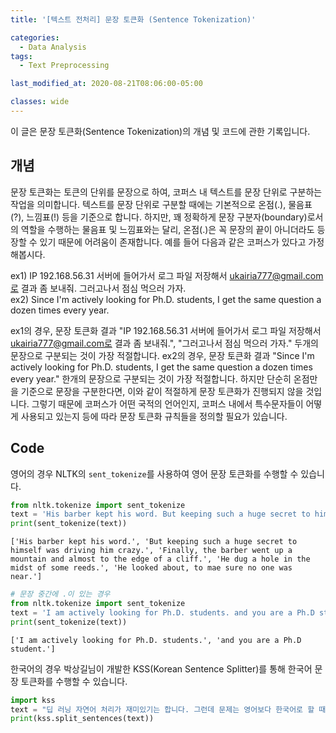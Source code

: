 ```yaml
---
title: '[텍스트 전처리] 문장 토큰화 (Sentence Tokenization)'

categories:
  - Data Analysis
tags:
  - Text Preprocessing

last_modified_at: 2020-08-21T08:06:00-05:00

classes: wide
---
```


이 글은 문장 토큰화(Sentence Tokenization)의 개념 및 코드에 관한 기록입니다.

## 개념

문장 토큰화는 토큰의 단위를 문장으로 하여, 코퍼스 내 텍스트를 문장 단위로 구분하는 작업을 의미합니다. 텍스트를 문장 단위로 구분할 때에는 기본적으로 온점(.), 물음표(?), 느낌표(!) 등을 기준으로 합니다. 하지만, 꽤 정확하게 문장 구분자(boundary)로서의 역할을 수행하는 물음표 및 느낌표와는 달리, 온점(.)은 꼭 문장의 끝이 아니더라도 등장할 수 있기 때문에 어려움이 존재합니다. 예를 들어 다음과 같은 코퍼스가 있다고 가정해봅시다.

ex1) IP 192.168.56.31 서버에 들어가서 로그 파일 저장해서 ukairia777@gmail.com로 결과 좀 보내줘. 그러고나서 점심 먹으러 가자.  
ex2) Since I'm actively looking for Ph.D. students, I get the same question a dozen times every year.

ex1의 경우, 문장 토큰화 결과 "IP 192.168.56.31 서버에 들어가서 로그 파일 저장해서 ukairia777@gmail.com로 결과 좀 보내줘.", "그러고나서 점심 먹으러 가자." 두개의 문장으로 구분되는 것이 가장 적절합니다. ex2의 경우, 문장 토큰화 결과 "Since I'm actively looking for Ph.D. students, I get the same question a dozen times every year." 한개의 문장으로 구분되는 것이 가장 적절합니다. 하지만 단순히 온점만을 기준으로 문장을 구분한다면, 이와 같이 적절하게 문장 토큰화가 진행되지 않을 것입니다. 그렇기 때문에 코퍼스가 어떤 국적의 언어인지, 코퍼스 내에서 특수문자들이 어떻게 사용되고 있는지 등에 따라 문장 토큰화 규칙들을 정의할 필요가 있습니다.

## Code

영어의 경우 NLTK의 `sent_tokenize`를 사용하여 영어 문장 토큰화를 수행할 수 있습니다.

```python
from nltk.tokenize import sent_tokenize
text = 'His barber kept his word. But keeping such a huge secret to himself was driving him crazy. Finally, the barber went up a mountain and almost to the edge of a cliff. He dug a hole in the midst of some reeds. He looked about, to mae sure no one was near.'
print(sent_tokenize(text))
```

    ['His barber kept his word.', 'But keeping such a huge secret to himself was driving him crazy.', 'Finally, the barber went up a mountain and almost to the edge of a cliff.', 'He dug a hole in the midst of some reeds.', 'He looked about, to mae sure no one was near.']

```python
# 문장 중간에 .이 있는 경우
from nltk.tokenize import sent_tokenize
text = 'I am actively looking for Ph.D. students. and you are a Ph.D student.'
print(sent_tokenize(text))
```

    ['I am actively looking for Ph.D. students.', 'and you are a Ph.D student.']

한국어의 경우 박상길님이 개발한 KSS(Korean Sentence Splitter)를 통해 한국어 문장 토큰화를 수행할 수 있습니다.

```python
import kss
text = "딥 러닝 자연어 처리가 재미있기는 합니다. 그런데 문제는 영어보다 한국어로 할 때 너무 어려워요. 농담아니에요. 이제 해보면 알걸요?"
print(kss.split_sentences(text))
```

